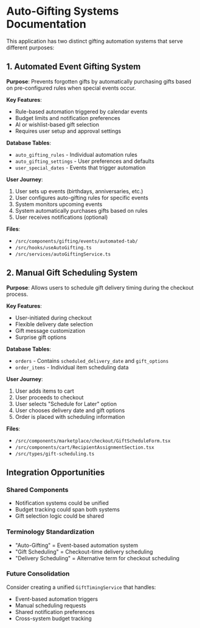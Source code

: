 
# Auto-Gifting Systems Documentation

This application has two distinct gifting automation systems that serve different purposes:

## 1. Automated Event Gifting System
**Purpose**: Prevents forgotten gifts by automatically purchasing gifts based on pre-configured rules when special events occur.

**Key Features**:
- Rule-based automation triggered by calendar events
- Budget limits and notification preferences
- AI or wishlist-based gift selection
- Requires user setup and approval settings

**Database Tables**:
- `auto_gifting_rules` - Individual automation rules
- `auto_gifting_settings` - User preferences and defaults
- `user_special_dates` - Events that trigger automation

**User Journey**:
1. User sets up events (birthdays, anniversaries, etc.)
2. User configures auto-gifting rules for specific events
3. System monitors upcoming events
4. System automatically purchases gifts based on rules
5. User receives notifications (optional)

**Files**:
- `/src/components/gifting/events/automated-tab/`
- `/src/hooks/useAutoGifting.ts`
- `/src/services/autoGiftingService.ts`

## 2. Manual Gift Scheduling System  
**Purpose**: Allows users to schedule gift delivery timing during the checkout process.

**Key Features**:
- User-initiated during checkout
- Flexible delivery date selection
- Gift message customization
- Surprise gift options

**Database Tables**:
- `orders` - Contains `scheduled_delivery_date` and `gift_options`
- `order_items` - Individual item scheduling data

**User Journey**:
1. User adds items to cart
2. User proceeds to checkout
3. User selects "Schedule for Later" option
4. User chooses delivery date and gift options
5. Order is placed with scheduling information

**Files**:
- `/src/components/marketplace/checkout/GiftScheduleForm.tsx`
- `/src/components/cart/RecipientAssignmentSection.tsx`
- `/src/types/gift-scheduling.ts`

## Integration Opportunities

### Shared Components
- Notification systems could be unified
- Budget tracking could span both systems
- Gift selection logic could be shared

### Terminology Standardization
- "Auto-Gifting" = Event-based automation system
- "Gift Scheduling" = Checkout-time delivery scheduling
- "Delivery Scheduling" = Alternative term for checkout scheduling

### Future Consolidation
Consider creating a unified `GiftTimingService` that handles:
- Event-based automation triggers
- Manual scheduling requests
- Shared notification preferences
- Cross-system budget tracking
